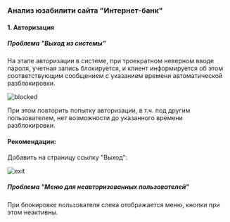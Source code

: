 <h3>Анализ юзабилити сайта "Интернет-банк"</h3>

<h4>1. Авторизация</h4>

<h5>Проблема "Выход из системы"</h5>

На этапе авторизации в системе, при троекратном неверном вводе пароля, учетная запись блокируется, и клиент информируется об этом соответствующим сообщением с указанием времени автоматической разблокировки.

![blocked](https://raw.github.com/she-wo1f/she-wo1f.github.io/master/imgs/blocked.png)


При этом повторить попытку авторизации, в т.ч. под другим пользователем, нет возможности до указанного времени разблокировки.

<h4>Рекомендации:</h4>

Добавить на страницу ссылку "Выход":

![exit](https://raw.github.com/she-wo1f/she-wo1f.github.io/master/imgs/exit.png)

<h5>Проблема "Меню для неавторизованных пользователей"</h5>

При блокировке пользователя слева отображается меню, кнопки при этом неактивны.
